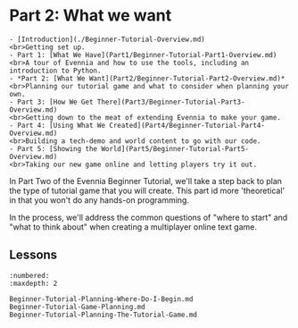 # Part 2: What we want

```{sidebar} Beginner Tutorial Parts
- [Introduction](./Beginner-Tutorial-Overview.md)
<br>Getting set up.
- Part 1: [What We Have](Part1/Beginner-Tutorial-Part1-Overview.md)
<br>A tour of Evennia and how to use the tools, including an introduction to Python.
- *Part 2: [What We Want](Part2/Beginner-Tutorial-Part2-Overview.md)*
<br>Planning our tutorial game and what to consider when planning your own.
- Part 3: [How We Get There](Part3/Beginner-Tutorial-Part3-Overview.md)
<br>Getting down to the meat of extending Evennia to make your game.
- Part 4: [Using What We Created](Part4/Beginner-Tutorial-Part4-Overview.md)
<br>Building a tech-demo and world content to go with our code.
- Part 5: [Showing the World](Part5/Beginner-Tutorial-Part5-Overview.md)
<br>Taking our new game online and letting players try it out.
```

In Part Two of the Evennia Beginner Tutorial, we'll take a step back to plan the type of tutorial game that you will create. This part id more 'theoretical' in that you won't do any hands-on programming. 

In the process, we'll address the common questions of "where to start" and "what to think about" when creating a multiplayer online text game.

## Lessons

```{toctree}
:numbered:
:maxdepth: 2

Beginner-Tutorial-Planning-Where-Do-I-Begin.md
Beginner-Tutorial-Game-Planning.md
Beginner-Tutorial-Planning-The-Tutorial-Game.md
```
